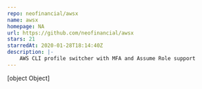 ```yaml
---
repo: neofinancial/awsx
name: awsx
homepage: NA
url: https://github.com/neofinancial/awsx
stars: 21
starredAt: 2020-01-28T18:14:40Z
description: |-
    AWS CLI profile switcher with MFA and Assume Role support
---
```


[object Object]
